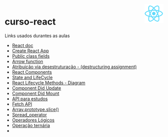 <img align="right" width="60" height="60" src='./react.png'/>

# curso-react

Links usados durantes as aulas


* [React doc](https://pt-br.react.dev/blog/2023/03/16/introducing-react-dev)
* [Create React App](https://create-react-app.dev/docs/getting-started)
* [Public class fields](https://developer.mozilla.org/en-US/docs/Web/JavaScript/Reference/Classes/Public_class_fields)
* [Arrow function](https://developer.mozilla.org/pt-BR/docs/Web/JavaScript/Reference/Functions/Arrow_functions)
* [Atribuição via desestruturação - (destructuring assignment)](https://developer.mozilla.org/pt-BR/docs/Web/JavaScript/Reference/Operators/Destructuring_assignment)
* [React Components](https://www.w3schools.com/react/react_components.asp#:~:text=Components%20are%20independent%20and%20reusable,will%20concentrate%20on%20Function%20components.)
* [State and LifeCycle](https://pt-br.legacy.reactjs.org/docs/state-and-lifecycle.html)
* [React Lifecycle Methods - Diagram](https://projects.wojtekmaj.pl/react-lifecycle-methods-diagram/)
* [Component Did Update](https://pt-br.legacy.reactjs.org/docs/react-component.html#componentdidupdate)
* [Component Did Mount](https://pt-br.legacy.reactjs.org/docs/react-component.html#componentdidmount)
* [API para estudos](https://jsonplaceholder.typicode.com/)
* [Fetch API](https://developer.mozilla.org/pt-BR/docs/Web/API/Fetch_API)
* [Array.prototype.slice()](https://developer.mozilla.org/pt-BR/docs/Web/JavaScript/Reference/Global_Objects/Array/slice)
* [Spread_operator](https://scrimba.com/articles/react-spread-operator/)
* [Operadores Lógicos](https://ricardo-reis.medium.com/operadores-l%C3%B3gicos-logical-operators-b0687819d1a5)
* [Operação ternária](https://www.alura.com.br/artigos/o-que-e-o-operador-ternario?gclid=Cj0KCQjw1_SkBhDwARIsANbGpFteStAb6leDOmQrEdr5W62rifK6TCtWfh5XwmQ8I6Riwy1OKcc550EaArQYEALw_wcB)
* []()